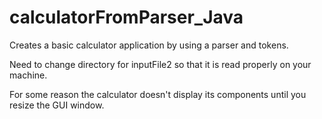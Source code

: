 # calculatorFromParser_Java
Creates a basic calculator application by using a parser and tokens.


Need to change directory for inputFile2 so that it is read properly on your machine.

For some reason the calculator doesn't display its components until you resize the GUI window.
